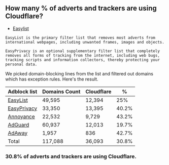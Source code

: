 ## How many % of adverts and trackers are using Cloudflare?


- [Easylist](https://web.archive.org/web/20210516110248/https://easylist.to/)
```
EasyList is the primary filter list that removes most adverts from international webpages, including unwanted frames, images and objects.

EasyPrivacy is an optional supplementary filter list that completely removes all forms of tracking from the internet, including web bugs, tracking scripts and information collectors, thereby protecting your personal data.
```


We picked domain-blocking lines from the list and filtered out domains which has exception rules.
Here's the result.


| Adblock list | Domains Count | Cloudflare | % |
| --- | --- | --- | --- |
| [EasyList](https://easylist.to/easylist/easylist.txt) | 49,595 | 12,394 | 25% |
| [EasyPrivacy](https://easylist.to/easylist/easyprivacy.txt) | 33,350 | 13,395 | 40.2% |
| [Annoyance](https://secure.fanboy.co.nz/fanboy-annoyance.txt) | 22,532 | 9,729 | 43.2% |
| [AdGuard](https://adguardteam.github.io/AdGuardSDNSFilter/Filters/filter.txt) | 60,937 | 12,013 | 19.7% |
| [AdAway](https://raw.githubusercontent.com/AdAway/adaway.github.io/master/hosts.txt) | 1,957 | 836 | 42.7% |
| Total | 117,088 | 36,093 | 30.8% |


### 30.8% of adverts and trackers are using Cloudflare.
